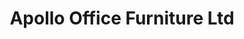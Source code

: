 ---
title: "Apollo Office Furniture Ltd"
url: /earls-barton/apollo-office-furniture-ltd/
shop: Möbel
---